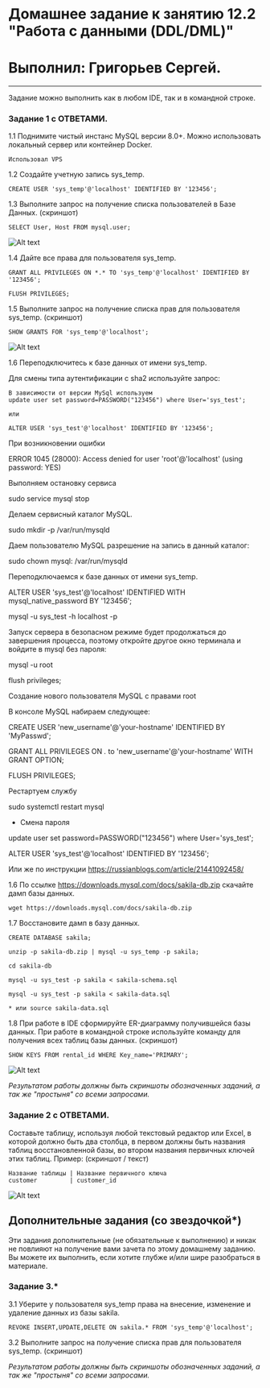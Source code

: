 # Домашнее задание к занятию 12.2 "Работа с данными (DDL/DML)"
# Выполнил: Григорьев Сергей.

---

Задание можно выполнить как в любом IDE, так и в командной строке.

### Задание 1 c ОТВЕТАМИ.
1.1 Поднимите чистый инстанс MySQL версии 8.0+. Можно использовать локальный сервер или контейнер Docker.

```
Использовал VPS
```

1.2 Создайте учетную запись sys_temp. 

```
CREATE USER 'sys_temp'@'localhost' IDENTIFIED BY '123456';
```

1.3 Выполните запрос на получение списка пользователей в Базе Данных. (скриншот)

```
SELECT User, Host FROM mysql.user;

```
![Alt text](https://github.com/greeksergius/homework/blob/main/12-21%20DDL%20DML/2022-10-11_15-10-46.png)


1.4 Дайте все права для пользователя sys_temp. 

```
GRANT ALL PRIVILEGES ON *.* TO 'sys_temp'@'localhost' IDENTIFIED BY '123456';

FLUSH PRIVILEGES;
```

1.5 Выполните запрос на получение списка прав для пользователя sys_temp. (скриншот)

```
SHOW GRANTS FOR 'sys_temp'@'localhost';
```
![Alt text](https://github.com/greeksergius/homework/blob/main/12-21%20DDL%20DML/2022-10-11_15-22-22.png)



1.6 Переподключитесь к базе данных от имени sys_temp.

Для смены типа аутентификации с sha2 используйте запрос: 

```
В зависимости от версии MySql используем
update user set password=PASSWORD("123456") where User='sys_test'; 

или

ALTER USER 'sys_test'@'localhost' IDENTIFIED BY '123456';
```

При возникновении ошибки

ERROR 1045 (28000): Access denied for user 'root'@'localhost' (using password: YES)

Выполняем остановку сервиса

sudo service mysql stop

Делаем сервисный каталог MySQL.

sudo mkdir -p /var/run/mysqld

Даем пользователю MySQL разрешение на запись в данный каталог:

sudo chown mysql: /var/run/mysqld

Переподключаемся к базе данных от имени sys_temp.

ALTER USER 'sys_test'@'localhost' IDENTIFIED WITH mysql_native_password BY '123456';

mysql -u sys_test -h localhost -p

Запуск сервера в безопасном режиме будет продолжаться до завершения процесса, поэтому откройте другое окно терминала и войдите в mysql без пароля:

mysql -u root

flush privileges;

Создание нового пользователя MySQL с правами root

В консоле MySQL набираем следующее:

CREATE USER 'new_username'@'your-hostname' IDENTIFIED BY 'MyPasswd';

GRANT ALL PRIVILEGES ON *.* to 'new_username'@'your-hostname' WITH GRANT OPTION;

FLUSH PRIVILEGES;

Рестартуем службу

sudo systemctl restart mysql

* Смена пароля

update user set password=PASSWORD("123456") where User='sys_test'; 

ALTER USER 'sys_test'@'localhost' IDENTIFIED BY '123456';

Или же по инструкции https://russianblogs.com/article/21441092458/


1.6 По ссылке https://downloads.mysql.com/docs/sakila-db.zip скачайте дамп базы данных.

```
wget https://downloads.mysql.com/docs/sakila-db.zip
```

1.7 Восстановите дамп в базу данных.

```
CREATE DATABASE sakila;

unzip -p sakila-db.zip | mysql -u sys_temp -p sakila;

cd sakila-db
 
mysql -u sys_test -p sakila < sakila-schema.sql

mysql -u sys_test -p sakila < sakila-data.sql

* или source sakila-data.sql 

```

1.8 При работе в IDE сформируйте ER-диаграмму получившейся базы данных. При работе в командной строке используйте команду для получения всех таблиц базы данных. (скриншот)

```
SHOW KEYS FROM rental_id WHERE Key_name='PRIMARY';
```

![Alt text](https://github.com/greeksergius/homework/blob/main/12-21%20DDL%20DML/2022-10-11_16-35-28.png)

*Результатом работы должны быть скриншоты обозначенных заданий, а так же "простыня" со всеми запросами.*


### Задание 2 c ОТВЕТАМИ.
Составьте таблицу, используя любой текстовый редактор или Excel, в которой должно быть два столбца, в первом должны быть названия таблиц восстановленной базы, 
во втором названия первичных ключей этих таблиц. Пример: (скриншот / текст)
```
Название таблицы | Название первичного ключа
customer         | customer_id
```
![Alt text](https://github.com/greeksergius/homework/blob/main/12-21%20DDL%20DML/2022-10-11_17-14-45.png)

## Дополнительные задания (со звездочкой*)
Эти задания дополнительные (не обязательные к выполнению) и никак не повлияют на получение вами зачета по этому домашнему заданию. Вы можете их выполнить, если хотите глубже и/или шире разобраться в материале.

### Задание 3.*
3.1 Уберите у пользователя sys_temp права на внесение, изменение и удаление данных из базы sakila.

```
REVOKE INSERT,UPDATE,DELETE ON sakila.* FROM 'sys_temp'@'localhost';
```

3.2 Выполните запрос на получение списка прав для пользователя sys_temp. (скриншот)

*Результатом работы должны быть скриншоты обозначенных заданий, а так же "простыня" со всеми запросами.*

